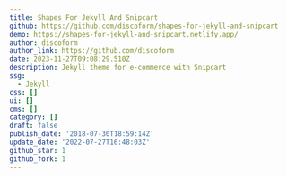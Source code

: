 ```yaml
---
title: Shapes For Jekyll And Snipcart
github: https://github.com/discoform/shapes-for-jekyll-and-snipcart
demo: https://shapes-for-jekyll-and-snipcart.netlify.app/
author: discoform
author_link: https://github.com/discoform
date: 2023-11-27T09:08:29.510Z
description: Jekyll theme for e-commerce with Snipcart
ssg:
  - Jekyll
css: []
ui: []
cms: []
category: []
draft: false
publish_date: '2018-07-30T18:59:14Z'
update_date: '2022-07-27T16:48:03Z'
github_star: 1
github_fork: 1
---
```

